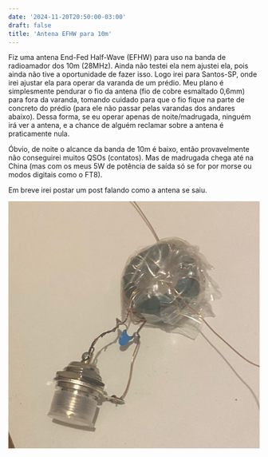 ```yaml
---
date: '2024-11-20T20:50:00-03:00'
draft: false
title: 'Antena EFHW para 10m'
---
```


Fiz uma antena End-Fed Half-Wave (EFHW) para uso na banda de radioamador dos 10m (28MHz). Ainda não testei ela nem ajustei ela, pois ainda não tive a oportunidade de fazer isso. Logo irei para Santos-SP, onde irei ajustar ela para operar da varanda de um prédio. Meu plano é simplesmente pendurar o fio da antena (fio de cobre esmaltado 0,6mm) para fora da varanda, tomando cuidado para que o fio fique na parte de concreto do prédio (para ele não passar pelas varandas dos andares abaixo). Dessa forma, se eu operar apenas de noite/madrugada, ninguém irá ver a antena, e a chance de alguém reclamar sobre a antena é praticamente nula.

Óbvio, de noite o alcance da banda de 10m é baixo, então provavelmente não conseguirei muitos QSOs (contatos). Mas de madrugada chega até na China (mas com os meus 5W de potência de saída só se for por morse ou modos digitais como o FT8).

Em breve irei postar um post falando como a antena se saiu.

![UNUN 49:1 improvisado da antena, com conector UHF soldado](/assets/images/efhw-unun.jpg "UNUN 49:1 improvisado da antena, com conector UHF soldado")